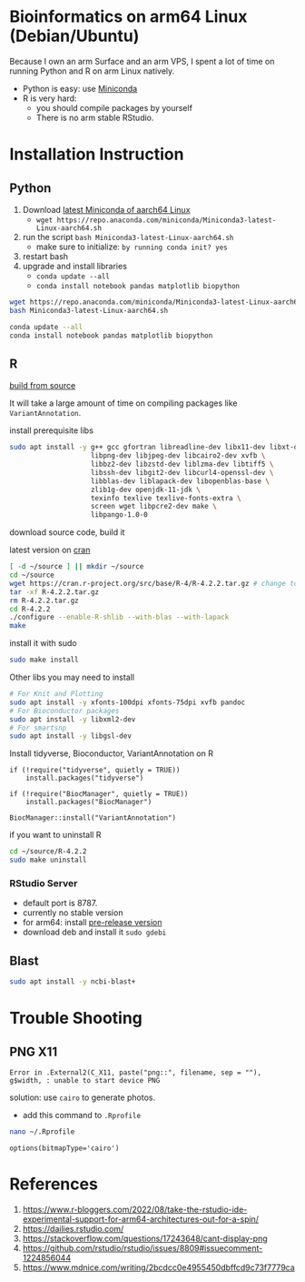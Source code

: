 # Bioinformatics on arm64 Linux (Debian/Ubuntu)

Because I own an arm Surface and an arm VPS, I spent a lot of time on running Python and R on arm Linux natively.

- Python is easy: use [Miniconda](https://docs.conda.io/en/latest/miniconda.html)
- R is very hard:
  - you should compile packages by yourself
  - There is no arm stable RStudio.

# Installation Instruction

## Python

1. Download [latest Miniconda of aarch64 Linux](https://docs.conda.io/en/latest/miniconda.html)
   - `wget https://repo.anaconda.com/miniconda/Miniconda3-latest-Linux-aarch64.sh`
2. run the script `bash Miniconda3-latest-Linux-aarch64.sh`
   - make sure to initialize: `by running conda init? yes`
3. restart bash
4. upgrade and install libraries
   - `conda update --all`
   - `conda install notebook pandas matplotlib biopython`

```bash
wget https://repo.anaconda.com/miniconda/Miniconda3-latest-Linux-aarch64.sh
bash Miniconda3-latest-Linux-aarch64.sh
```

```bash
conda update --all
conda install notebook pandas matplotlib biopython
```

## R

[build from source](https://www.r-bloggers.com/2022/08/take-the-rstudio-ide-experimental-support-for-arm64-architectures-out-for-a-spin/)

It will take a large amount of time on compiling packages like `VariantAnnotation`.

install prerequisite libs

```bash
sudo apt install -y g++ gcc gfortran libreadline-dev libx11-dev libxt-dev \
                    libpng-dev libjpeg-dev libcairo2-dev xvfb \
                    libbz2-dev libzstd-dev liblzma-dev libtiff5 \
                    libssh-dev libgit2-dev libcurl4-openssl-dev \
                    libblas-dev liblapack-dev libopenblas-base \
                    zlib1g-dev openjdk-11-jdk \
                    texinfo texlive texlive-fonts-extra \
                    screen wget libpcre2-dev make \
                    libpango-1.0-0
```

download source code, build it

latest version on [cran](https://cran.r-project.org/)

```bash
[ -d ~/source ] || mkdir ~/source
cd ~/source
wget https://cran.r-project.org/src/base/R-4/R-4.2.2.tar.gz # change to the latest version
tar -xf R-4.2.2.tar.gz
rm R-4.2.2.tar.gz
cd R-4.2.2
./configure --enable-R-shlib --with-blas --with-lapack
make
```

install it with sudo

```bash
sudo make install
```

Other libs you may need to install

```bash
# For Knit and Plotting
sudo apt install -y xfonts-100dpi xfonts-75dpi xvfb pandoc
# For Bioconductor packages
sudo apt install -y libxml2-dev 
# For smartsnp
sudo apt install -y libgsl-dev
```

Install tidyverse, Bioconductor, VariantAnnotation on R

```
if (!require("tidyverse", quietly = TRUE))
    install.packages("tidyverse")

if (!require("BiocManager", quietly = TRUE))
    install.packages("BiocManager")

BiocManager::install("VariantAnnotation")
```

if you want to uninstall R

```bash
cd ~/source/R-4.2.2
sudo make uninstall
```

### RStudio Server

- default port is 8787.
- currently no stable version
- for arm64: install [pre-release version](https://dailies.rstudio.com/)
- download deb and install it `sudo gdebi `

## Blast

```bash
sudo apt install -y ncbi-blast+
```

# Trouble Shooting

## PNG X11

```
Error in .External2(C_X11, paste("png::", filename, sep = ""), g$width, : unable to start device PNG
```

solution: use `cairo` to generate photos.

- add this command to `.Rprofile`

```bash
nano ~/.Rprofile
```

```
options(bitmapType='cairo')
```

# References

1. https://www.r-bloggers.com/2022/08/take-the-rstudio-ide-experimental-support-for-arm64-architectures-out-for-a-spin/
2. https://dailies.rstudio.com/
3. https://stackoverflow.com/questions/17243648/cant-display-png
4. https://github.com/rstudio/rstudio/issues/8809#issuecomment-1224856044
5. https://www.mdnice.com/writing/2bcdcc0e4955450dbffcd9c73f7779ca
